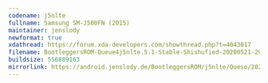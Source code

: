 ```yaml
---
codename: j5nlte
fullname: Samsung SM-J500FN (2015)
maintainer: jenslody
newformat: true
xdathread: https://forum.xda-developers.com/showthread.php?t=4043017
filename: BootleggersROM-Queue4j5nlte.5.1-Stable-Shishufied-20200521-201636.zip
buildsize: 556889163
mirrorlink: https://android.jenslody.de/BootleggersROM/j5nlte/Queso/20200521-201636/
---
```


